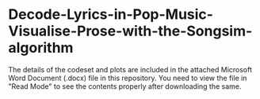 # Decode-Lyrics-in-Pop-Music-Visualise-Prose-with-the-Songsim-algorithm

The details of the codeset and plots are included in the attached Microsoft Word Document (.docx) file in this repository. 
You need to view the file in "Read Mode" to see the contents properly after downloading the same.
